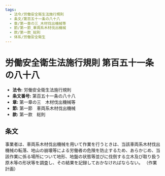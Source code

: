 ```yaml
---
tags:
  - 法令/労働安全衛生法施行規則
  - 条文/第百五十一条の八十八
  - 章/第一章の三_木材伐出機械等
  - 節/第一節_車両系木材伐出機械
  - 款/第一款_総則
  - 体系/労働安全衛生
---
```

# 労働安全衛生法施行規則 第百五十一条の八十八

- **法令:** 労働安全衛生法施行規則
- **条文番号:** 第百五十一条の八十八
- **章:** 第一章の三　木材伐出機械等
- **節:** 第一節　車両系木材伐出機械
- **款:** 第一款　総則

## 条文
事業者は、車両系木材伐出機械を用いて作業を行うときは、当該車両系木材伐出機械の転落、地山の崩壊等による労働者の危険を防止するため、あらかじめ、当該作業に係る場所について地形、地盤の状態等並びに伐倒する立木及び取り扱う原木等の形状等を調査し、その結果を記録しておかなければならない。
（作業計画）

